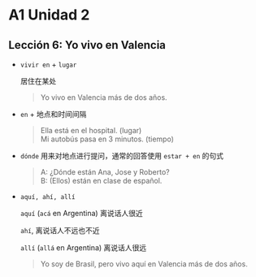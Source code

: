 # A1 Unidad 2

## Lección 6: Yo vivo en Valencia

- `vivir en` + `lugar`

  居住在某处

  > Yo vivo en Valencia más de dos años.

- `en` + 地点和时间间隔

  > Ella está en el hospital. (lugar) <br>
  > Mi autobús pasa en 3 minutos. (tiempo)

- `dónde` 用来对地点进行提问，通常的回答使用 `estar + en` 的句式

  > A: ¿Dónde están Ana, Jose y Roberto? <br>
  > B: (Ellos) están en clase de español.

- `aquí, ahí, allí`

  `aquí` (`acá` en Argentina) 离说话人很近

  `ahí`, 离说话人不远也不近

  `allí` (`allá` en Argentina) 离说话人很远

  > Yo soy de Brasil, pero vivo aquí en Valencia más de dos años.
